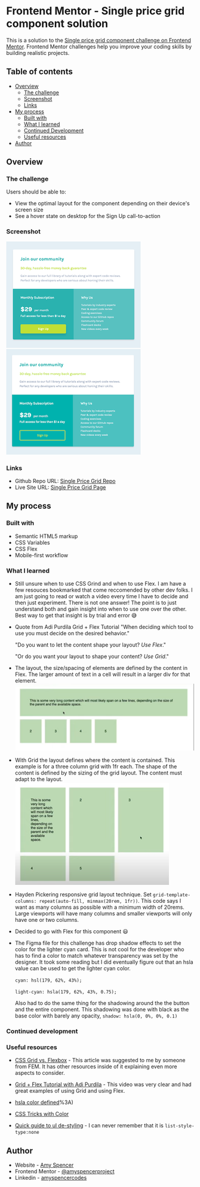 # Frontend Mentor - Single price grid component solution

This is a solution to the [Single price grid component challenge on Frontend Mentor](https://www.frontendmentor.io/challenges/single-price-grid-component-5ce41129d0ff452fec5abbbc). Frontend Mentor challenges help you improve your coding skills by building realistic projects.

## Table of contents

- [Overview](#overview)
  - [The challenge](#the-challenge)
  - [Screenshot](#screenshot)
  - [Links](#links)
- [My process](#my-process)
  - [Built with](#built-with)
  - [What I learned](#what-i-learned)
  - [Continued Development](#continued-development)
  - [Useful resources](#useful-resources)
- [Author](#author)

## Overview

### The challenge

Users should be able to:

- View the optimal layout for the component depending on their device's screen size
- See a hover state on desktop for the Sign Up call-to-action

### Screenshot

![](./Screenshot%20Single%20Price%20Grid%20Component.png)
![](./Screenshot%20Active%20Single%20Price%20Grid%20Component.png)

### Links

- Github Repo URL: [Single Price Grid Repo](https://github.com/amyspencerproject/single-price-grid)
- Live Site URL: [Single Price Grid Page](https://amyspencerproject.github.io/single-price-grid/)

## My process

### Built with

- Semantic HTML5 markup
- CSS Variables
- CSS Flex
- Mobile-first workflow

### What I learned

- Still unsure when to use CSS Grind and when to use Flex. I am have a few resouces bookmarked that come reccomended by other dev folks. I am just going to read or watch a video every time I have to decide and then just experiment. There is not one answer! The point is to just understand both and gain insight into when to use one over the other. Best way to get that insight is by trial and error 😅
- Quote from Adi Purdila Grid + Flex Tutorial "When deciding which tool to use you must decide on the desired behavior."

  "Do you want to let the content shape your layout? _Use Flex_."

  "Or do you want your layout to shape your content? _Use Grid_."

- The layout, the size/spacing of elements are defined by the content in Flex. The larger amount of text in a cell will result in a larger div for that element.
  ![](./flex-layout-screenshot.png)

- With Grid the layout defines where the content is contained. This example is for a three column grid with 1fr each. The shape of the content is defined by the sizing of the grid layout. The content must adapt to the layout.
  ![](./grid-layout-screenshot.png)

- Hayden Pickering responsive grid layout technique. Set `grid-template-columns: repeat(auto-fill, minmax(20rem, 1fr))`. This code says I want as many columns as possible with a minimum width of 20rems. Large viewports will have many columns and smaller viewports will only have one or two columns.

- Decided to go with Flex for this component 😃

- The Figma file for this challenge has drop shadow effects to set the color for the lighter cyan card. This is not cool for the developer who has to find a color to match whatever transparency was set by the designer. It took some reading but I did eventually figure out that an hsla value can be used to get the lighter cyan color.

  `cyan: hsl(179, 62%, 43%);`

  `light-cyan: hsla(179, 62%, 43%, 0.75);`

  Also had to do the same thing for the shadowing around the the button and the entire component. This shadowing was done with black as the base color with barely any opacity, `shadow: hsla(0, 0%, 0%, 0.1)`

### Continued development

### Useful resources

- [CSS Grid vs. Flexbox](https://webdesign.tutsplus.com/articles/flexbox-vs-css-grid-which-should-you-use--cms-30184) - This article was suggested to me by someone from FEM. It has other resources inside of it explaining even more aspects to consider.
- [Grid + Flex Tutorial with Adi Purdila](https://youtu.be/18VLSXfsj94) - This video was very clear and had great examples of using Grid and using Flex.
- [hsla color defined](https://www.w3schools.com/html/html_colors_hsl.asp#:~:text=HSLA%20color%20values%20are%20an%20extension%20of%20HSL%20color%20values,not%20transparent%20at%20all)%3A)
- [CSS Tricks with Color](https://css-tricks.com/hsl-hsla-is-great-for-programmatic-color-control/)

- [Quick guide to ul de-styling](https://www.w3schools.com/howto/howto_css_list_without_bullets.asp) - I can never remember that it is `list-style-type:none`

## Author

- Website - [Amy Spencer](https://spencerproject.com/)
- Frontend Mentor - [@amyspencerproject](https://www.frontendmentor.io/profile/amyspencerproject)
- Linkedin - [amyspencercodes](https://www.linkedin.com/in/amyspencercodes/)
